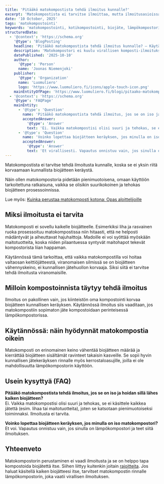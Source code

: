 ```yaml
---
title: 'Pitääkö matokompostista tehdä ilmoitus kunnalle?'
excerpt: 'Matokompostista ei tarvitse ilmoittaa, mutta ilmoitusasioissa kannattaa olla tarkkana. Lue, milloin komposti-ilmoitus on pakollinen.'
date: '10 October, 2025'
tags: 'matokompostointi'
keywords: 'matokompostointi, kotikompostointi, biojäte, lämpökompostori, kompostointi, kompostin hoito, jätteiden vähentäminen, kierrätys, ympäristöystävällisyys, kestävä ratkaisu, ravinnekierto, luomulannoite'
structuredData:
  - '@context': 'https://schema.org'
    '@type': 'BlogPosting'
    headline: 'Pitääkö matokompostista tehdä ilmoitus kunnalle? – Käytännön opas kotikompostoijalle'
    description: 'Matokompostori ei kuulu virallisen komposti-ilmoituksen piiriin. Artikkelissa selitetään, miksi matokompostista ei tarvitse ilmoittaa kunnalle ja missä tilanteissa ilmoitus on pakollinen.'
    datePublished: '2025-10-10'
    author:
      '@type': 'Person'
      name: 'Joonas Niemenjoki'
    publisher:
      '@type': 'Organization'
      name: 'Luomuliero'
      logo: 'https://www.luomuliero.fi/icons/apple-touch-icon.png'
    mainEntityOfPage: 'https://www.luomuliero.fi/blogi/pitaako-matokompostista-tehda-ilmoitus-kunnalle'
  - '@context': 'https://schema.org'
    '@type': 'FAQPage'
    mainEntity:
      - '@type': 'Question'
        name: 'Pitääkö matokompostista tehdä ilmoitus, jos se on iso ja hoidan sillä lähes kaiken biojätteen?'
        acceptedAnswer:
          '@type': 'Answer'
          text: 'Ei. Vaikka matokompostisi olisi suuri ja tehokas, se ei käsittele kaikkea jätettä (esim. lihaa tai maitotuotteita), joten se katsotaan pienimuotoiseksi toiminnaksi. Ilmoitusta ei tarvita.'
      - '@type': 'Question'
        name: 'Voinko lopettaa biojätteen keräyksen, jos minulla on iso matokompostori?'
        acceptedAnswer:
          '@type': 'Answer'
          text: 'Et virallisesti. Vapautus onnistuu vain, jos sinulla on lämpökompostori ja teet siitä ilmoituksen.'
---
```


Matokompostista ei tarvitse tehdä ilmoitusta kunnalle, koska se ei yksin riitä korvaamaan kunnallista biojätteen keräystä.

Näin ollen matokompostoria pidetään pienimuotoisena, omaan käyttöön tarkoitettuna ratkaisuna, vaikka se olisikin suurikokoinen ja tehokas biojätteen prosessoinnissa.

Lue myös: [Kuinka perustaa matokomposti kotona: Opas aloittelijoille](https://www.luomuliero.fi/blogi/julkaisu/kuinka-perustaa-matokomposti-kotona-opas-aloittelijoille)

## Miksi ilmoitusta ei tarvita

Matokomposti ei sovellu kaikelle biojätteelle. Esimerkiksi liha ja rasvainen ruoka prosessoituu matokompostissa niin hitaasti, että ne helposti mädäntyvät ja aiheuttavat hajuhaittoja. Madoille ei voi syöttää myöskään maitotuotteita, koska niiden pilaantuessa syntyvät maitohapot tekevät kompostorista liian happaman.

Käytännössä tämä tarkoittaa, että vaikka matokompostilla voi hoitaa valtaosan keittiöjätteestä, viranomaisen silmissä se on biojätteen vähennyskeino, ei kunnallisen jätehuollon korvaaja. Siksi siitä ei tarvitse tehdä ilmoitusta viranomaisille.

## Milloin kompostoinnista täytyy tehdä ilmoitus

Ilmoitus on pakollinen vain, jos kiinteistön oma kompostointi korvaa biojätteen kunnallisen keräyksen. Käytännössä ilmoitus siis vaaditaan, jos matokompostiin sopimaton jäte kompostoidaan perinteisessä lämpökompostorissa.

## Käytännössä: näin hyödynnät matokompostia oikein

Matokomposti on erinomainen keino vähentää biojätteen määrää ja kierrättää biojätteen sisältämät ravinteet takaisin kasveille. Se sopii hyvin kunnallisen jätekeräyksen rinnalle myös kerrostaloasujille, joilla ei ole mahdollisuutta lämpökompostorin käyttöön.

## Usein kysyttyä (FAQ)

**Pitääkö matokompostista tehdä ilmoitus, jos se on iso ja hoidan sillä lähes kaiken biojätteen?**  
Ei. Vaikka matokompostisi olisi suuri ja tehokas, se ei käsittele kaikkea jätettä (esim. lihaa tai maitotuotteita), joten se katsotaan pienimuotoiseksi toiminnaksi. Ilmoitusta ei tarvita.

**Voinko lopettaa biojätteen keräyksen, jos minulla on iso matokompostori?**  
Et voi. Vapautus onnistuu vain, jos sinulla on lämpökompostori ja teet siitä ilmoituksen.

## Yhteenveto

Matokompostorin perustaminen ei vaadi ilmoitusta ja se on helppo tapa kompostoida biojätettä itse. Siihen liittyy kuitenkin joitain [rajoitteita](https://www.luomuliero.fi/blogi/julkaisu/mita-saa-laittaa-matokompostoriin-turvalliset-ja-kielletyt-ruoat). Jos haluat käsitellä kaiken biojätteesi itse, tarvitset matokompostin rinnalle lämpökompostorin, joka vaatii virallisen ilmoituksen.
